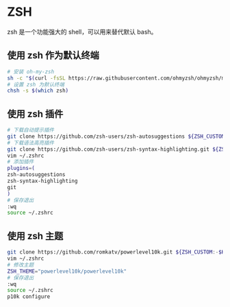 # ZSH

zsh 是一个功能强大的 shell，可以用来替代默认 bash。

## 使用 **zsh** 作为默认终端

```bash
# 安装 oh-my-zsh
sh -c "$(curl -fsSL https://raw.githubusercontent.com/ohmyzsh/ohmyzsh/master/tools/install.sh)"
# 设置 zsh 为默认终端
chsh -s $(which zsh)
```

## 使用 **zsh** 插件

```bash
# 下载自动提示插件
git clone https://github.com/zsh-users/zsh-autosuggestions ${ZSH_CUSTOM:-~/.oh-my-zsh/custom}/plugins/zsh-autosuggestions
# 下载语法高亮插件
git clone https://github.com/zsh-users/zsh-syntax-highlighting.git ${ZSH_CUSTOM:-~/.oh-my-zsh/custom}/plugins/zsh-syntax-highlighting
vim ~/.zshrc
# 添加插件
plugins=(
zsh-autosuggestions
zsh-syntax-highlighting
git
)
# 保存退出
:wq
source ~/.zshrc
```

## 使用 **zsh** 主题

```bash
git clone https://github.com/romkatv/powerlevel10k.git ${ZSH_CUSTOM:-$HOME/.oh-my-zsh/custom}/themes/powerlevel10k
vim ~/.zshrc
# 修改主题
ZSH_THEME="powerlevel10k/powerlevel10k"
# 保存退出
:wq
source ~/.zshrc
p10k configure
```
